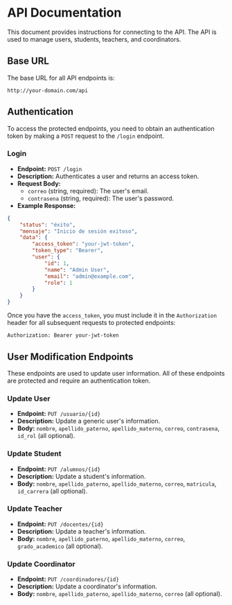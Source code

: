 # API Documentation

This document provides instructions for connecting to the API. The API is used to manage users, students, teachers, and coordinators.

## Base URL

The base URL for all API endpoints is:

```
http://your-domain.com/api
```

## Authentication

To access the protected endpoints, you need to obtain an authentication token by making a `POST` request to the `/login` endpoint.

### Login

* **Endpoint:** `POST /login`
* **Description:** Authenticates a user and returns an access token.
* **Request Body:**
    * `correo` (string, required): The user's email.
    * `contrasena` (string, required): The user's password.
* **Example Response:**

```json
{
    "status": "éxito",
    "mensaje": "Inicio de sesión exitoso",
    "data": {
        "access_token": "your-jwt-token",
        "token_type": "Bearer",
        "user": {
            "id": 1,
            "name": "Admin User",
            "email": "admin@example.com",
            "role": 1
        }
    }
}
```

Once you have the `access_token`, you must include it in the `Authorization` header for all subsequent requests to protected endpoints:

```
Authorization: Bearer your-jwt-token
```

## User Modification Endpoints

These endpoints are used to update user information. All of these endpoints are protected and require an authentication token.

### Update User

*   **Endpoint:** `PUT /usuario/{id}`
*   **Description:** Update a generic user's information.
*   **Body:** `nombre`, `apellido_paterno`, `apellido_materno`, `correo`, `contrasena`, `id_rol` (all optional).

### Update Student

*   **Endpoint:** `PUT /alumnos/{id}`
*   **Description:** Update a student's information.
*   **Body:** `nombre`, `apellido_paterno`, `apellido_materno`, `correo`, `matricula`, `id_carrera` (all optional).

### Update Teacher

*   **Endpoint:** `PUT /docentes/{id}`
*   **Description:** Update a teacher's information.
*   **Body:** `nombre`, `apellido_paterno`, `apellido_materno`, `correo`, `grado_academico` (all optional).

### Update Coordinator

*   **Endpoint:** `PUT /coordinadores/{id}`
*   **Description:** Update a coordinator's information.
*   **Body:** `nombre`, `apellido_paterno`, `apellido_materno`, `correo` (all optional).
